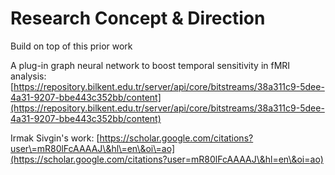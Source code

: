 # Research Concept & Direction

Build on top of this prior work

A plug-in graph neural network to boost temporal sensitivity in fMRI analysis: [https://repository.bilkent.edu.tr/server/api/core/bitstreams/38a311c9-5dee-4a31-9207-bbe443c352bb/content](https://repository.bilkent.edu.tr/server/api/core/bitstreams/38a311c9-5dee-4a31-9207-bbe443c352bb/content)

Irmak Sivgin's work: [https://scholar.google.com/citations?user\=mR80lFcAAAAJ\&hl\=en\&oi\=ao](https://scholar.google.com/citations?user=mR80lFcAAAAJ\&hl=en\&oi=ao)